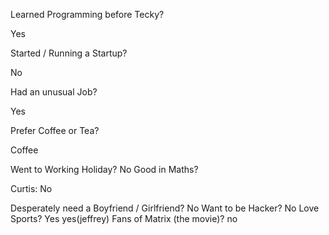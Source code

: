 Learned Programming before Tecky?

Yes

Started / Running a Startup?

No

Had an unusual Job?

Yes

Prefer Coffee or Tea?

Coffee

Went to Working Holiday?
No
Good in Maths?

Curtis: No

Desperately need a Boyfriend / Girlfriend?
No
Want to be Hacker?
No
Love Sports?
Yes yes(jeffrey)
Fans of Matrix (the movie)?
no